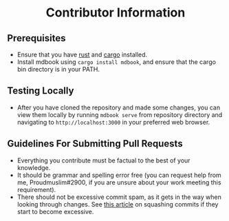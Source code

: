 <div align = "center"> 

# Contributor Information

</div>

## Prerequisites

- Ensure that you have [rust](https://www.rust-lang.org/) and [cargo](https://doc.rust-lang.org/cargo/getting-started/installation.html) installed.
- Install mdbook using `cargo install mdbook`, and ensure that the cargo bin directory is in your PATH. 

## Testing Locally

- After you have cloned the repository and made some changes, you can view them locally by running `mdbook serve` from repository directory and navigating to `http://localhost:3000` in your preferred web browser.

## Guidelines For Submitting Pull Requests

* Everything you contribute must be factual to the best of your knowledge.
* It should be grammar and spelling error free (you can request help from me, Proudmuslim#2900, if you are unsure about your work meeting this requirement).
* There should not be excessive commit spam, as it gets in the way when looking through changes. See [this article](https://gitbetter.substack.com/p/how-to-squash-git-commits) on squashing commits if they start to become excessive.

